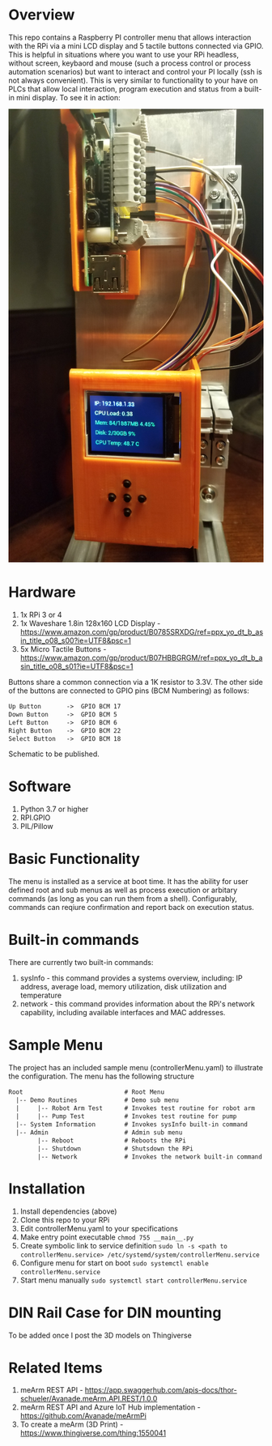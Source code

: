# Overview
This repo contains a Raspberry PI controller menu that allows interaction with the RPi via a mini LCD display and 5 tactile 
buttons connected via GPIO. This is helpful in situations where you want to use your RPi headless, without screen, keybaord and mouse
(such a process control or process automation scenarios) but want to interact and control your PI locally (ssh is not always convenient). 
This is very similar to functionality to your have on PLCs that allow local interaction, program execution and status from a 
built-in mini display. To see it in action:

[![See it in action](controllerMenu.jpg)](https://youtu.be/ZApU0XuNtY8 "See it in action")

# Hardware

1. 1x RPi 3 or 4
2. 1x Waveshare 1.8in 128x160 LCD Display - https://www.amazon.com/gp/product/B0785SRXDG/ref=ppx_yo_dt_b_asin_title_o08_s00?ie=UTF8&psc=1
3. 5x Micro Tactile Buttons - https://www.amazon.com/gp/product/B07HBBGRGM/ref=ppx_yo_dt_b_asin_title_o08_s01?ie=UTF8&psc=1

Buttons share a common connection via a 1K resistor to 3.3V. The other side of the buttons are connected to GPIO pins (BCM Numbering) as follows:

    Up Button       ->  GPIO BCM 17
    Down Button     ->  GPIO BCM 5
    Left Button     ->  GPIO BCM 6
    Right Button    ->  GPIO BCM 22
    Select Button   ->  GPIO BCM 18

Schematic to be published. 

# Software

1. Python 3.7 or higher
2. RPI.GPIO
3. PIL/Pillow

# Basic Functionality
The menu is installed as a service at boot time. It has the ability for user defined root and sub menus as well as process execution 
or arbitary commands (as long as you can run them from a shell). Configurably, commands can reqiure confirmation and report back on execution
status. 

# Built-in commands
There are currently two built-in commands:

1. sysInfo - this command provides a systems overview, including: IP address, average load, memory utilization, disk utilization and temperature
2. network - this command provides information about the RPi's network capability, including available interfaces and MAC addresses. 

# Sample Menu
The project has an included sample menu (controllerMenu.yaml) to illustrate the configuration. The menu has the following structure

    Root                            # Root Menu
      |-- Demo Routines             # Demo sub menu
      |     |-- Robot Arm Test      # Invokes test routine for robot arm
      |     |-- Pump Test           # Invokes test routine for pump
      |-- System Information        # Invokes sysInfo built-in command
      |-- Admin                     # Admin sub menu
            |-- Reboot              # Reboots the RPi
            |-- Shutdown            # Shutsdown the RPi
            |-- Network             # Invokes the network built-in command


# Installation

1. Install dependencies (above)
2. Clone this repo to your RPi
3. Edit controllerMenu.yaml to your specifications
4. Make entry point executable
    ```chmod 755 __main__.py```
5. Create symbolic link to service definition
    ```sudo ln -s <path to controllerMenu.service> /etc/systemd/system/controllerMenu.service```
6. Configure menu for start on boot
    ```sudo systemctl enable controllerMenu.service```
7. Start menu manually
    ```sudo systemctl start controllerMenu.service```

# DIN Rail Case for DIN mounting
To be added once I post the 3D models on Thingiverse


# Related Items

1. meArm REST API - https://app.swaggerhub.com/apis-docs/thor-schueler/Avanade.meArm.API.REST/1.0.0
2. meArm REST API and Azure IoT Hub implementation - https://github.com/Avanade/meArmPi
3. To create a meArm (3D Print) - https://www.thingiverse.com/thing:1550041
